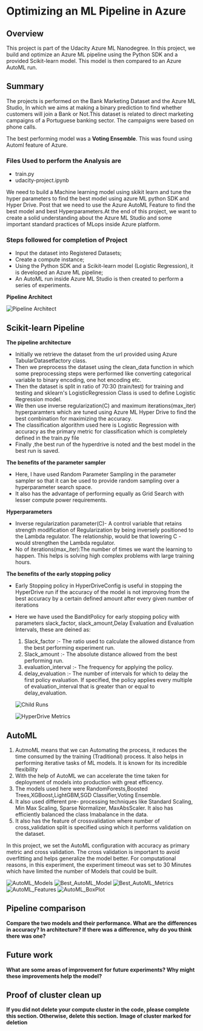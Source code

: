 # Optimizing an ML Pipeline in Azure

## Overview
This project is part of the Udacity Azure ML Nanodegree.
In this project, we build and optimize an Azure ML pipeline using the Python SDK and a provided Scikit-learn model.
This model is then compared to an Azure AutoML run.

## Summary
The projects is performed on the Bank Marketing Dataset and the Azure ML Studio, In which we aims at making a binary prediction to find whether customers will join a Bank or Not.This dataset is related to direct marketing campaigns of a Portuguese banking sector. The campaigns were based on phone calls.

The best performing model was a **Voting Ensemble**. This was found using Automl feature of Azure.

### Files Used to perform the Analysis are 

- train.py
- udacity-project.ipynb

We need to build a Machine learning model using skikit learn and tune the hyper parameters to find the best model using azure ML python SDK and Hyper Drive.
Post that we need to use the Azure AutoML Feature to find the best model and best Hyperparameters.At the end of this project, we want to create a solid understanding about the Azure ML Studio and some important standard practices of MLops inside Azure platform.

### Steps followed for completion of Project 

- Input the dataset into Registered Datasets;
- Create a compute instance;
- Using the Python SDK and a Scikit-learn model (Logistic Regression), it is developed an Azure ML pipeline;
- An AutoML run inside Azure ML Studio is then created to perform a series of experiments.

**Pipeline Architect**

![Pipeline Architect](https://github.com/yash872/ML_with_Azure_Nanodegree/blob/main/Optimizing-an-ML-Pipeline-in-Azure/Images/Pipeline_Architect.JPG?raw=true "Pipeline Architect")

## Scikit-learn Pipeline

**The pipeline architecture**
- Initially we retrieve the dataset from the url provided using Azure TabularDatasetfactory class.
- Then we preprocess the dataset using the clean_data function in which some preprocessing steps were performed like converting categorical variable to binary encoding, one hot encoding etc.
- Then the dataset is split in ratio of 70:30 (train/test) for training and testing and sklearn's LogisticRegression Class is used to define Logistic Regression model.
- We then use inverse regularization(C) and maximum iterations(max_iter) hyperparamters which are tuned using Azure ML Hyper Drive to find the best combination for maximizing the accuracy.
- The classification algorithm used here is Logistic Regression with accuracy as the primary metric for classification which is completely defined in the train.py file
- Finally ,the best run of the hyperdrive is noted and the best model in the best run is saved.

**The benefits of the parameter sampler**
- Here, I have used Random Parameter Sampling in the parameter sampler so that it can be used to provide random sampling over a hyperparameter search space.
- It also has the advantage of performing equally as Grid Search with lesser compute power requirements.

**Hyperparameters**
- Inverse regularization parameter(C)- A control variable that retains strength modification of Regularization by being inversely positioned to the Lambda regulator. The relationship, would be that lowering C - would strengthen the Lambda regulator.
- No of iterations(max_iter):The number of times we want the learning to happen. This helps is solving high complex problems with large training hours.

**The benefits of the early stopping policy**
- Early Stopping policy in HyperDriveConfig is useful in stopping the HyperDrive run if the accuracy of the model is not improving from the best accuracy by a certain defined amount after every given number of iterations
- Here we have used the BanditPolicy for early stopping policy with parameters slack_factor, slack_amount,Delay Evaluation and Evaluation Intervals, these are deined as:
  1. Slack_factor :- The ratio used to calculate the allowed distance from the best performing experiment run.
  2. Slack_amount :- The absolute distance allowed from the best performing run.
  3. evaluation_interval :- The frequency for applying the policy.
  4. delay_evaluation :- The number of intervals for which to delay the first policy evaluation. If specified, the policy applies every multiple of evaluation_interval that is   greater than or equal to delay_evaluation.
  
  
  ![Child Runs](https://github.com/yash872/ML_with_Azure_Nanodegree/blob/main/Optimizing-an-ML-Pipeline-in-Azure/Images/Child_runs.png?raw=true "Child Runs")
  
  ![HyperDrive Metrics](https://github.com/yash872/ML_with_Azure_Nanodegree/blob/main/Optimizing-an-ML-Pipeline-in-Azure/Images/HyperDrive_Metrics.png?raw=true "HyperDrive Metrics")

## AutoML
  1.  AutmoML means that we can Automating the process, it reduces the time consumed by the training (Traditional) process. It also helps in performing iterative tasks of ML models. It is known for its incredible flexibility
  2.  With the help of AutoML we can accelerate the time taken for deployment of models into production with great efficency.
  3.  The models used here were RandomForests,Boosted Trees,XGBoost,LightGBM,SGD Classifier,Voting Ensemble.
  4.  It also used different pre- processing techniques like Standard Scaling, Min Max Scaling, Sparse Normalizer, MaxAbsScaler. It also has efficiently balanced the class Imabalance in the data.
  5.  It also has the feature of crossvalidation where number of cross_validation split is specified using which it performs validation on the dataset.

In this project, we set the AutoML configuration with accuracy as primary metric and cross validation. The cross validation is important to avoid overfitting and helps generalize the model better. For computational reasons, in this experiment, the experiment timeout was set to 30 Minutes which have limited the number of Models that could be built.

 ![AutoML_Models](https://github.com/yash872/ML_with_Azure_Nanodegree/blob/main/Optimizing-an-ML-Pipeline-in-Azure/Images/AutoML_Models.png?raw=true "AutoML_Models")
 ![Best_AutoML_Model](https://github.com/yash872/ML_with_Azure_Nanodegree/blob/main/Optimizing-an-ML-Pipeline-in-Azure/Images/Best_AutoML_Model.png?raw=true "Best_AutoML_Model")
 ![Best_AutoML_Metrics](https://github.com/yash872/ML_with_Azure_Nanodegree/blob/main/Optimizing-an-ML-Pipeline-in-Azure/Images/Best_AutoML_Metrics.png?raw=true "Best_AutoML_Metrics")
 ![AutoML_Features](https://github.com/yash872/ML_with_Azure_Nanodegree/blob/main/Optimizing-an-ML-Pipeline-in-Azure/Images/AutoML_Features.png?raw=true "AutoML_Features")
 ![AutoML_BoxPlot](https://github.com/yash872/ML_with_Azure_Nanodegree/blob/main/Optimizing-an-ML-Pipeline-in-Azure/Images/AutoML_BoxPlot.png?raw=true "AutoML_BoxPlot")
 

## Pipeline comparison
**Compare the two models and their performance. What are the differences in accuracy? In architecture? If there was a difference, why do you think there was one?**

## Future work
**What are some areas of improvement for future experiments? Why might these improvements help the model?**

## Proof of cluster clean up
**If you did not delete your compute cluster in the code, please complete this section. Otherwise, delete this section.**
**Image of cluster marked for deletion**
